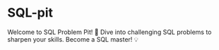 # SQL-pit
Welcome to SQL Problem Pit! 🎯 Dive into challenging SQL problems to sharpen your skills. Become a SQL master! 💡
